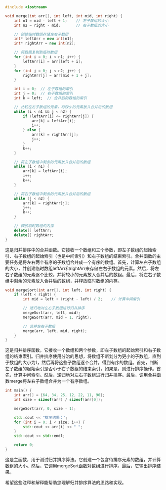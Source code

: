 ```cpp
#include <iostream>

void merge(int arr[], int left, int mid, int right) {
    int n1 = mid - left + 1;    // 左子数组的大小
    int n2 = right - mid;       // 右子数组的大小

    // 创建临时数组存储左右子数组
    int* leftArr = new int[n1];
    int* rightArr = new int[n2];

    // 将数据复制到临时数组
    for (int i = 0; i < n1; i++) {
        leftArr[i] = arr[left + i];
    }
    for (int j = 0; j < n2; j++) {
        rightArr[j] = arr[mid + 1 + j];
    }

    int i = 0;  // 左子数组的索引
    int j = 0;  // 右子数组的索引
    int k = left;  // 合并后的数组的索引

    // 比较左右子数组的元素，将较小的元素放入合并后的数组
    while (i < n1 && j < n2) {
        if (leftArr[i] <= rightArr[j]) {
            arr[k] = leftArr[i];
            i++;
        } else {
            arr[k] = rightArr[j];
            j++;
        }
        k++;
    }

    // 将左子数组中剩余的元素放入合并后的数组
    while (i < n1) {
        arr[k] = leftArr[i];
        i++;
        k++;
    }

    // 将右子数组中剩余的元素放入合并后的数组
    while (j < n2) {
        arr[k] = rightArr[j];
        j++;
        k++;
    }

    // 释放临时数组的内存
    delete[] leftArr;
    delete[] rightArr;
}
```
这是归并排序中的合并函数。它接收一个数组和三个参数，即左子数组的起始索引、右子数组的起始索引（也是中间索引）和右子数组的结束索引。合并函数的主要任务是将左右两个有序的子数组合并成一个有序的数组。首先，计算左右子数组的大小，并创建临时数组leftArr和rightArr来存储左右子数组的元素。然后，将左右子数组的元素逐个比较，并将较小的元素放入合并后的数组。最后，将左右子数组中剩余的元素放入合并后的数组，并释放临时数组的内存。

```cpp
void mergeSort(int arr[], int left, int right) {
    if (left < right) {
        int mid = left + (right - left) / 2;    // 计算中间索引

        // 递归地对左右子数组进行归并排序
        mergeSort(arr, left, mid);
        mergeSort(arr, mid + 1, right);

        // 合并左右子数组
        merge(arr, left, mid, right);
    }
}
```
这是归并排序函数，它接收一个数组和两个参数，即左子数组的起始索引和右子数组的结束索引。归并排序使用分治的思想，将数组不断划分为更小的子数组，直到子数组的大小为1，然后再将这些子数组逐个合并，得到有序的数组。首先，判断左子数组的起始索引是否小于右子数组的结束索引，如果是，则进行排序操作。首先，计算中间索引。然后，递归地对左右子数组进行归并排序。最后，调用合并函数merge将左右子数组合并为一个有序数组。

```cpp
int main() {
    int arr[] = {64, 34, 25, 12, 22, 11, 90};
    int size = sizeof(arr) / sizeof(arr[0]);

    mergeSort(arr, 0, size - 1);

    std::cout << "排序结果：";
    for (int i = 0; i < size; i++) {
        std::cout << arr[i] << " ";
    }
    std::cout << std::endl;

    return 0;
}
```
这是主函数，用于测试归并排序算法。它创建一个包含待排序元素的数组，并计算数组的大小。然后，它调用mergeSort函数对数组进行排序。最后，它输出排序结果。

希望这些注释和解释能帮助您理解归并排序算法的思路和实现。
